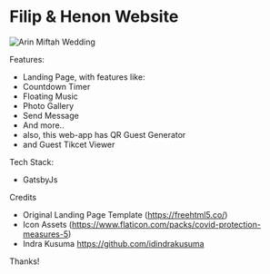 # Filip & Henon Website

![Arin Miftah Wedding](https://github.com/Miftahussalam/wedding/blob/master/src/assets/thumbnail.png?raw=true)

Features:

- Landing Page, with features like:
- Countdown Timer
- Floating Music
- Photo Gallery
- Send Message
- And more..
- also, this web-app has QR Guest Generator
- and Guest Tikcet Viewer

Tech Stack:

- GatsbyJs

Credits

- Original Landing Page Template (https://freehtml5.co/)
- Icon Assets (https://www.flaticon.com/packs/covid-protection-measures-5)
- Indra Kusuma https://github.com/idindrakusuma

Thanks!
